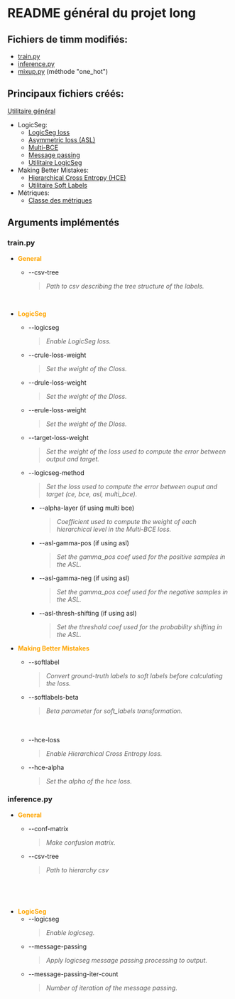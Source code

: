 # README général du projet long

## Fichiers de timm modifiés:
* [train.py](train.py)
* [inference.py](inference.py)
* [mixup.py](/timm/data/mixup.py) (méthode "one_hot")

## Principaux fichiers créés:
[Utilitaire général](scripts/utils.py)
* LogicSeg: 
    * [LogicSeg loss](timm/loss/logicseg_loss.py)
    * [Asymmetric loss (ASL)](timm/loss/logicseg/asym_loss.py)
    * [Multi-BCE](timm/loss/logicseg/multi_bce_loss.py)
    * [Message passing](scripts/Logicseg_message_passing.py)
    * [Utilitaire LogicSeg](/scripts/logic_seg_utils.py)
* Making Better Mistakes:
    * [Hierarchical Cross Entropy (HCE)](timm/loss/hierarchical_cross_entropy.py)
    * [Utilitaire Soft Labels](scripts/soft_labels_utils.py)
* Métriques:
    * [Classe des métriques](scripts/metrics_hierarchy.py)

## Arguments implémentés

### train.py

*  <span style="color: orange;"><b>General</b></span>
    * --csv-tree
        > <i>Path to csv describing the tree structure of the labels.</i>
    <br />
    
* <span style="color: orange;"><b>LogicSeg</b></span>
    * --logicseg
        > <i>Enable LogicSeg loss.</i>
    * --crule-loss-weight
        > <i>Set the weight of the Closs.</i>
    * --drule-loss-weight
        > <i>Set the weight of the Dloss.</i>
    * --erule-loss-weight
        > <i>Set the weight of the Dloss.</i>
    * --target-loss-weight
        > <i>Set the weight of the loss used to compute the error between output and target.</i>

    * --logicseg-method 
        > <i>Set the loss used to compute the error between ouput and target (ce, bce, asl, multi_bce).</i>
        * --alpha-layer (if using multi bce)
            > <i>Coefficient used to compute the weight of each hierarchical level in the Multi-BCE loss.</i>
        * --asl-gamma-pos (if using asl)
            > <i>Set the gamma_pos coef used for the positive samples in the ASL.</i>
        * --asl-gamma-neg (if using asl)
            > <i>Set the gamma_pos coef used for the negative samples in the ASL.</i>
        * --asl-thresh-shifting (if using asl)
            > <i>Set the threshold coef used for the probability shifting in the ASL.</i>

* <span style="color: orange;"><b>Making Better Mistakes</b></span>
    * --softlabel
        > <i>Convert ground-truth labels to soft labels before calculating the loss.</i>
    * --softlabels-beta
        > <i>Beta parameter for soft_labels transformation.</i>
    <br />
    
    <br />

    * --hce-loss
        > <i>Enable Hierarchical Cross Entropy loss.</i>
    * --hce-alpha
        > <i>Set the alpha of the hce loss.</i>


    
### inference.py

* <span style="color: orange;"><b>General</b></span>
    * --conf-matrix
        > <i>Make confusion matrix.</i>

    * --csv-tree
        > <i>Path to hierarchy csv</i>
    <br />

<br />

* <span style="color: orange;"><b>LogicSeg</b></span>
    * --logicseg
        > <i>Enable logicseg.</i>
    * --message-passing
        > <i>Apply logicseg message passing processing to output.</i>
    * --message-passing-iter-count
        > <i>Number of iteration of the message passing.</i>